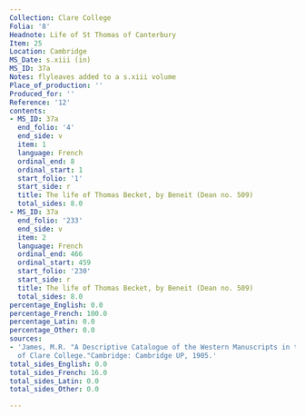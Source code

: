 ```yaml
---
Collection: Clare College
Folia: '8'
Headnote: Life of St Thomas of Canterbury
Item: 25
Location: Cambridge
MS_Date: s.xiii (in)
MS_ID: 37a
Notes: flyleaves added to a s.xiii volume
Place_of_production: ''
Produced_for: ''
Reference: '12'
contents:
- MS_ID: 37a
  end_folio: '4'
  end_side: v
  item: 1
  language: French
  ordinal_end: 8
  ordinal_start: 1
  start_folio: '1'
  start_side: r
  title: The life of Thomas Becket, by Beneit (Dean no. 509)
  total_sides: 8.0
- MS_ID: 37a
  end_folio: '233'
  end_side: v
  item: 2
  language: French
  ordinal_end: 466
  ordinal_start: 459
  start_folio: '230'
  start_side: r
  title: The life of Thomas Becket, by Beneit (Dean no. 509)
  total_sides: 8.0
percentage_English: 0.0
percentage_French: 100.0
percentage_Latin: 0.0
percentage_Other: 0.0
sources:
- 'James, M.R. "A Descriptive Catalogue of the Western Manuscripts in the Library
  of Clare College."Cambridge: Cambridge UP, 1905.'
total_sides_English: 0.0
total_sides_French: 16.0
total_sides_Latin: 0.0
total_sides_Other: 0.0

---
```


